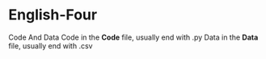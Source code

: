 # English-Four
Code And Data
Code in the **Code** file, usually end with .py
Data in the **Data** file, usually end with .csv
